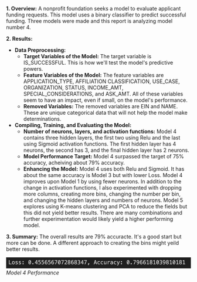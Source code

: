 **1. Overview:** A nonprofit foundation seeks a model to evaluate applicant funding requests. This model uses a binary classifier to predict successful funding. Three models were made and this report is analyzing model number 4. 

**2. Results:** 
- **Data Preprocessing:**
    - **Target Variables of the Model:** The target variable is IS_SUCCESSFUL. This is how we'll test the model's predictive powers.  
    - **Feature Variables of the Model:** The feature variables are APPLICATION_TYPE, AFFILIATION	CLASSIFICATION, USE_CASE, ORGANIZATION, STATUS, INCOME_AMT, SPECIAL_CONSIDERATIONS, and ASK_AMT. All of these variables seem to have an impact, even if small, on the model's performance.  
    - **Removed Variables:** The removed variables are EIN and NAME. These are unique categorical data that will not help the model make determinations.  
- **Compiling, Training, and Evaluating the Model:**
    - **Number of neurons, layers, and activation functions:** Model 4 contains three hidden layers, the first two using Relu and the last using Sigmoid activation functions. The first hidden layer has 4 neurons, the second has 3, and the final hidden layer has 2 neurons. 
    - **Model Performance Target:** Model 4 surpassed the target of 75% accuracy, acheiving about 79% accuracy.
    - **Enhancing the Model:** Model 4 uses both Relu and Sigmoid. It has about the same accuracy is Model 3 but with lower Loss. Model 4 improves upon Model 1 by using fewer neurons. In addition to the change in activation functions, I also experimented with dropping more columns, creating more bins, changing the number per bin, and changing the hidden layers and numbers of neurons. Model 5 explores using K-means clustering and PCA to reduce the fields but this did not yield better results. There are many combinations and further experimentation would likely yield a higher performing model. 

**3. Summary:** The overall results are 79% accuracte. It's a good start but more can be done. A different approach to creating the bins might yeild better results. 



![Model 4 Performance: Loss: 0.4556567072868347, Accuracy: 0.7966181039810181](img/model4.png)<br>
*Model 4 Performance*
